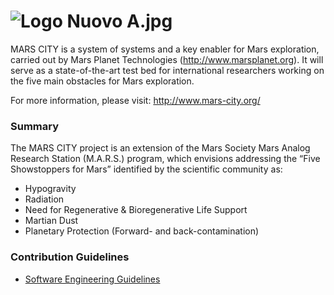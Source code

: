 # ![Logo Nuovo A.jpg](https://user-images.githubusercontent.com/17204042/34071258-9e00ad4e-e299-11e7-88e4-e83583e3d8ff.png) #

MARS CITY is a system of systems and a key enabler for Mars exploration, carried out by Mars Planet Technologies (http://www.marsplanet.org). It will serve as a state-of-the-art test bed for international researchers working on the five main obstacles for Mars exploration.

For more information, please visit: http://www.mars-city.org/

### Summary ###

The MARS CITY  project is an extension of the Mars Society Mars Analog Research Station (M.A.R.S.) program, which envisions addressing the “Five Showstoppers for Mars” identified by the scientific community as:

* Hypogravity
* Radiation
* Need for Regenerative & Bioregenerative Life Support
* Martian Dust
* Planetary Protection (Forward- and back-contamination)

### Contribution Guidelines 

* [Software Engineering Guidelines](http://eras.readthedocs.org/en/latest/doc/guidelines.html)

